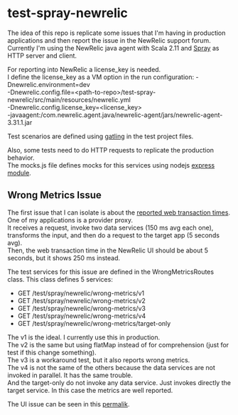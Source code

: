 # test-spray-newrelic

The idea of this repo is replicate some issues that I'm having in production applications and then report the issue in the NewRelic support forum.  
Currently I'm using the NewRelic java agent with Scala 2.11 and [Spray](http://spray.io/) as HTTP server and client.

For reporting into NewRelic a license_key is needed.  
I define the license_key as a VM option in the run configuration:
    -Dnewrelic.environment=dev  
    -Dnewrelic.config.file=&lt;path-to-repo&gt;/test-spray-newrelic/src/main/resources/newrelic.yml  
    -Dnewrelic.config.license_key=&lt;license_key&gt;  
    -javaagent:<path-to-ivy-cache>/com.newrelic.agent.java/newrelic-agent/jars/newrelic-agent-3.31.1.jar  

Test scenarios are defined using [gatling](http://gatling.io/) in the test project files.

Also, some tests need to do HTTP requests to replicate the production behavior.  
The mocks.js file defines mocks for this services using nodejs [express module](https://expressjs.com/).


## Wrong Metrics Issue
The first issue that I can isolate is about the [reported web transaction times](https://discuss.newrelic.com/t/wrong-web-transaction-ui-metrics-with-scala-2-11-and-spray/40500).  
One of my applications is a provider proxy.  
It receives a request, invoke two data services (150 ms avg each one), transforms the input, and then do a request to the target app (5 seconds avg).  
Then, the web transaction time in the NewRelic UI should be about 5 seconds, but it shows 250 ms instead.

The test services for this issue are defined in the WrongMetricsRoutes class. This class defines 5 services:
* GET /test/spray/newrelic/wrong-metrics/v1
* GET /test/spray/newrelic/wrong-metrics/v2
* GET /test/spray/newrelic/wrong-metrics/v3
* GET /test/spray/newrelic/wrong-metrics/v4
* GET /test/spray/newrelic/wrong-metrics/target-only

The v1 is the ideal. I currently use this in production.  
The v2 is the same but using flatMap instead of for comprehension (just for test if this change something).  
The v3 is a workaround test, but it also reports wrong metrics.  
The v4 is not the same of the others because the data services are not invoked in parallel. It has the same trouble.  
And the target-only do not invoke any data service. Just invokes directly the target service. In this case the metrics are well reported.

The UI issue can be seen in this [permalik](https://rpm.newrelic.com/accounts/1408561/applications/22459112?tw%5Bend%5D=1472394530&tw%5Bstart%5D=1472391831).


